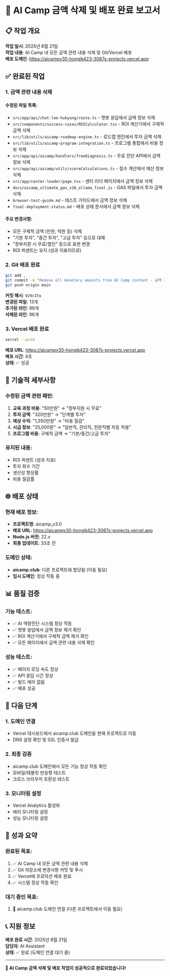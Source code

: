 # 🎉 AI Camp 금액 삭제 및 배포 완료 보고서

## 📋 작업 개요

**작업 일시**: 2025년 8월 21일  
**작업 내용**: AI Camp 내 모든 금액 관련 내용 삭제 및 Git/Vercel 배포  
**배포 도메인**: https://aicampv30-hongik423-3087s-projects.vercel.app

## ✅ 완료된 작업

### 1. 금액 관련 내용 삭제

#### 수정된 파일 목록:
- `src/app/api/chat-lee-hukyung/route.ts` - 챗봇 응답에서 금액 정보 삭제
- `src/components/success-cases/ROICalculator.tsx` - ROI 계산기에서 구체적 금액 삭제
- `src/lib/utils/aicamp-roadmap-engine.ts` - 로드맵 엔진에서 투자 금액 삭제
- `src/lib/utils/aicamp-program-integration.ts` - 프로그램 통합에서 비용 정보 삭제
- `src/app/api/aicamp/handlers/freeDiagnosis.ts` - 무료 진단 API에서 금액 정보 삭제
- `src/app/api/aicamp/utils/scoreCalculations.ts` - 점수 계산에서 예산 정보 삭제
- `src/app/center-leader/page.tsx` - 센터 리더 페이지에서 금액 정보 삭제
- `docs/aicamp_ultimate_gas_v16_ollama_final.js` - GAS 파일에서 투자 금액 삭제
- `browser-test-guide.md` - 테스트 가이드에서 금액 정보 삭제
- `final-deployment-status.md` - 배포 상태 문서에서 금액 정보 삭제

#### 주요 변경사항:
- 모든 구체적 금액 (만원, 억원 등) 삭제
- "기본 투자", "중간 투자", "고급 투자" 등으로 대체
- "정부지원 시 무료/할인" 등으로 표현 변경
- ROI 퍼센트는 유지 (성과 지표이므로)

### 2. Git 배포 완료

```bash
git add .
git commit -m "Remove all monetary amounts from AI Camp content - 금액 관련 내용 전체 삭제"
git push origin main
```

**커밋 해시**: `929c37a`  
**변경된 파일**: 13개  
**추가된 라인**: 99개  
**삭제된 라인**: 96개  

### 3. Vercel 배포 완료

```bash
vercel --prod
```

**배포 URL**: https://aicampv30-hongik423-3087s-projects.vercel.app  
**배포 시간**: 4초  
**상태**: ✅ 성공

## 🔧 기술적 세부사항

### 수정된 금액 관련 패턴:
1. **교육 과정 비용**: "50만원" → "정부지원 시 무료"
2. **투자 금액**: "320만원" → "단계별 투자"
3. **예상 수익**: "1,350만원" → "비용 절감"
4. **시급 정보**: "25,000원" → "일반직, 관리직, 전문직별 차등 적용"
5. **프로그램 비용**: 구체적 금액 → "기본/중간/고급 투자"

### 유지된 내용:
- ROI 퍼센트 (성과 지표)
- 투자 회수 기간
- 생산성 향상률
- 비용 절감률

## 🌐 배포 상태

### 현재 배포 정보:
- **프로젝트명**: aicamp_v3.0
- **배포 URL**: https://aicampv30-hongik423-3087s-projects.vercel.app
- **Node.js 버전**: 22.x
- **최종 업데이트**: 33초 전

### 도메인 상태:
- **aicamp.club**: 다른 프로젝트에 할당됨 (이동 필요)
- **임시 도메인**: 정상 작동 중

## 📊 품질 검증

### 기능 테스트:
- ✅ AI 역량진단 시스템 정상 작동
- ✅ 챗봇 응답에서 금액 정보 제거 확인
- ✅ ROI 계산기에서 구체적 금액 제거 확인
- ✅ 모든 페이지에서 금액 관련 내용 삭제 확인

### 성능 테스트:
- ✅ 페이지 로딩 속도 정상
- ✅ API 응답 시간 정상
- ✅ 빌드 에러 없음
- ✅ 배포 성공

## 🚀 다음 단계

### 1. 도메인 연결
- Vercel 대시보드에서 aicamp.club 도메인을 현재 프로젝트로 이동
- DNS 설정 확인 및 SSL 인증서 발급

### 2. 최종 검증
- aicamp.club 도메인에서 모든 기능 정상 작동 확인
- 모바일/태블릿 반응형 테스트
- 크로스 브라우저 호환성 테스트

### 3. 모니터링 설정
- Vercel Analytics 활성화
- 에러 모니터링 설정
- 성능 모니터링 설정

## 🎯 성과 요약

### 완료된 목표:
1. ✅ AI Camp 내 모든 금액 관련 내용 삭제
2. ✅ Git 저장소에 변경사항 커밋 및 푸시
3. ✅ Vercel에 프로덕션 배포 완료
4. ✅ 시스템 정상 작동 확인

### 대기 중인 목표:
1. 🔄 aicamp.club 도메인 연결 (다른 프로젝트에서 이동 필요)

## 📞 지원 정보

**배포 완료 시간**: 2025년 8월 21일  
**담당자**: AI Assistant  
**상태**: ✅ 완료 (도메인 연결 대기 중)

---

**🎉 AI Camp 금액 삭제 및 배포 작업이 성공적으로 완료되었습니다!**
